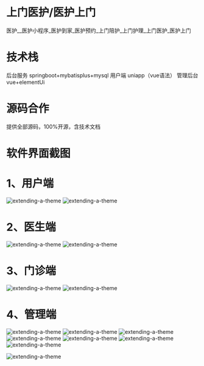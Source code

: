 # 上门医护/医护上门

医护__医护小程序_医护到家_医护预约_上门陪护_上门护理_上门医护_医护上门

# 技术栈

后台服务 springboot+mybatisplus+mysql 用户端 uniapp（vue语法） 管理后台 vue+elementUi

# 源码合作

提供全部源码，100%开源，含技术文档

# 软件界面截图

# 1、用户端

![extending-a-theme](/01.png)
![extending-a-theme](/02.png)

# 2、医生端
![extending-a-theme](/03.png)
![extending-a-theme](/04.png)



# 3、门诊端

![extending-a-theme](/05.png)
![extending-a-theme](/06.png)



# 4、管理端

![extending-a-theme](/07.png)
![extending-a-theme](/08.png)
![extending-a-theme](/09.png)
![extending-a-theme](/10.png)
![extending-a-theme](/11.png)
![extending-a-theme](/12.png)
![extending-a-theme](/13.png)

![extending-a-theme](/xiaomage.jpg)







